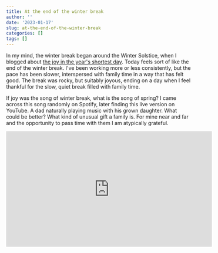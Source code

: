 ```yaml
---
title: At the end of the winter break
author: ''
date: '2023-01-17'
slug: at-the-end-of-the-winter-break
categories: []
tags: []
---
```


In my mind, the winter break began around the Winter Solstice, when I blogged about [the joy in the year's shortest day](https://joshuamrosenberg.com/post/2022/12/20/happy-winter-solstice/). Today feels sort of like the end of the winter break. I've been working more or less consistently, but the pace has been slower, interspersed with family time in a way that has felt good. The break was rocky, but suitably joyous, ending on a day when I feel thankful for the slow, quiet break filled with family time. 

If joy was the song of winter break, what is the song of spring? I came across this song randomly on Spotify, later finding this live version on YouTube. A dad naturally playing music with his grown daughter. What could be better? What kind of unusual gift a family is. For mine near and far and the opportunity to pass time with them I am atypically grateful.

<iframe width="560" height="315" src="https://www.youtube.com/embed/i7yYfC2Osl0" title="YouTube video player" frameborder="0" allow="accelerometer; autoplay; clipboard-write; encrypted-media; gyroscope; picture-in-picture; web-share" allowfullscreen></iframe>